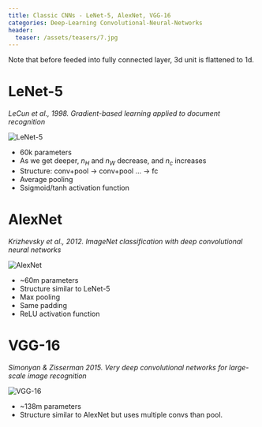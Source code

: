 ```yaml
---
title: Classic CNNs - LeNet-5, AlexNet, VGG-16
categories: Deep-Learning Convolutional-Neural-Networks
header:
  teaser: /assets/teasers/7.jpg
---
```


Note that before feeded into fully connected layer, 3d unit is flattened to 1d.

# LeNet-5

*LeCun et al., 1998. Gradient-based learning applied to document recognition*

![LeNet-5](https://lh3.googleusercontent.com/sOkOeZegdPkzRGBQ21QLPlz14mnuH53Ihs1-ctF3k-yswCmqtQIluz9SQQqxP7BSD4kdMuItwzzfHvWTpb9HyRFrZNA3eRRivgMmTp4KFQdikhEwD22ytZUJlHKvUVnJXWNtC5I-cg=w2400)

* 60k parameters
* As we get deeper, $n_H$ and $n_W$ decrease, and $n_c$ increases
* Structure: conv+pool -> conv+pool ... -> fc
* Average pooling
* Ssigmoid/tanh activation function

# AlexNet

*Krizhevsky et al., 2012. ImageNet classification with deep convolutional neural networks*

![AlexNet](https://lh3.googleusercontent.com/f_jQLGukkvLjR3qEOHCeoPjxKpphsH7IUeCodKcbk1PT7S7F3iRl7wAbubLZ3xDIqGb8m5HnWUbnWRi4-EJ1IOnQaMEm22cQeSFyrbhbdMEn-qBqzsxQ1PNxOt0Y_qYixfbenhLMpA=w2400)

* ~60m parameters
* Structure similar to LeNet-5
* Max pooling
* Same padding
* ReLU activation function

# VGG-16

*Simonyan & Zisserman 2015. Very deep convolutional networks for large-scale image recognition*

![VGG-16](https://lh3.googleusercontent.com/nm5VL2APSFA3ak10JPd_PZIHFGdR1OAeZp_igbjLG1BMRIb-v0PN7k9V18uNAylMA8ZXQVoAL_y6oaBgzgG9ZCAWdWhr7AWhnz4vqpX-tp5rsmMVeECer64aaQllVFthWuxHP1s7Xg=w2400)

* ~138m parameters
* Structure similar to AlexNet but uses multiple convs than pool.
